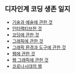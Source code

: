 <h2>디자인계 코딩 생존 일지</h2>
<ul>
 <li><a href = "./script/intro.md">기술과 예술에 관한 것</a></li>
 <li><a href = "./script/interactive.md">인터랙티브한 것</a></li>
 <li><a href = "./script/coding.md">코딩에 관한 것</a></li>
 <li><a href = "./script/graphics.md">그래픽에 관한 것</a></li>
 <li><a href = "./script/environment-and-tool.md">그래픽 환경과 도구에 관한 것</a></li>
 <li><a href = "./script/webart.md">웹에 관한 것</a></li>
 <li><a href = "./script/webapi.md">웹 그래픽에 관한 것</a></li>
 <li><a href = "./script/covid-and-web.md">코로나시대의 웹</a></li>
</ul>

